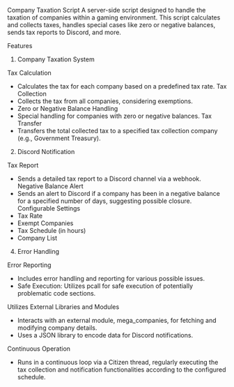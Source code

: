 Company Taxation Script
A server-side script designed to handle the taxation of companies within a gaming environment. This script calculates and collects taxes, handles special cases like zero or negative balances, sends tax reports to Discord, and more.

Features

1. Company Taxation System

Tax Calculation
- Calculates the tax for each company based on a predefined tax rate.
Tax Collection
- Collects the tax from all companies, considering exemptions.
- Zero or Negative Balance Handling
- Special handling for companies with zero or negative balances.
Tax Transfer
- Transfers the total collected tax to a specified tax collection company (e.g., Government Treasury).

2. Discord Notification

Tax Report
- Sends a detailed tax report to a Discord channel via a webhook.
Negative Balance Alert
- Sends an alert to Discord if a company has been in a negative balance for a specified number of days, suggesting possible closure.
Configurable Settings
- Tax Rate
- Exempt Companies
- Tax Schedule (in hours)
- Company List

4. Error Handling

Error Reporting
- Includes error handling and reporting for various possible issues.
- Safe Execution: Utilizes pcall for safe execution of potentially problematic code sections.

Utilizes External Libraries and Modules
- Interacts with an external module, mega_companies, for fetching and modifying company details.
- Uses a JSON library to encode data for Discord notifications.

Continuous Operation
- Runs in a continuous loop via a Citizen thread, regularly executing the tax collection and notification functionalities according to the configured schedule.
